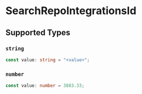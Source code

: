 # SearchRepoIntegrationsId


## Supported Types

### `string`

```typescript
const value: string = "<value>";
```

### `number`

```typescript
const value: number = 3883.33;
```

